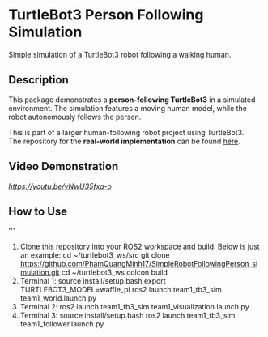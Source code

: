 
# TurtleBot3 Person Following Simulation

Simple simulation of a TurtleBot3 robot following a walking human.

## Description
This package demonstrates a **person-following TurtleBot3** in a simulated environment.
The simulation features a moving human model, while the robot autonomously follows the person.

This is part of a larger human-following robot project using TurtleBot3.  
The repository for the **real-world implementation** can be found [here](#).

## Video Demonstration
*https://youtu.be/vNwU35fxa-o*

## How to Use
'''
1. Clone this repository into your ROS2 workspace and build. Below is just an example: 
   cd ~/turtlebot3_ws/src
   git clone https://github.com/PhamQuangMinh17/SimpleRobotFollowingPerson_simulation.git
   cd ~/turtlebot3_ws
   colcon build
2. Terminal 1: 
    source install/setup.bash
    export TURTLEBOT3_MODEL=waffle_pi
    ros2 launch team1_tb3_sim team1_world.launch.py
3. Terminal 2: 
    ros2 launch team1_tb3_sim team1_visualization.launch.py
4. Terminal 3: 
    source install/setup.bash
    ros2 launch team1_tb3_sim team1_follower.launch.py




